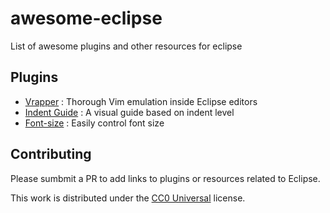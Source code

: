 # awesome-eclipse

List of awesome plugins and other resources for eclipse

## Plugins

* [Vrapper](https://github.com/vrapper/vrapper) : Thorough Vim emulation inside Eclipse editors
* [Indent Guide](http://sschaef.github.io/IndentGuide/) : A visual guide based on indent level
* [Font-size](https://code.google.com/p/eclipse-fonts/) : Easily control font size


## Contributing
Please sumbmit a PR to add links to plugins or resources related to Eclipse.

This work is distributed under the [CC0 Universal](https://creativecommons.org/publicdomain/zero/1.0/) license.
